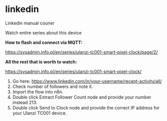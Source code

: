 # linkedin
Linkedin manual couner

Watch entire series about this device

**How to flash and connect via MQTT:**

https://sysadmin.info.pl/en/series/ulanzi-tc001-smart-pixel-clock/page/2/


**All the rest that is worth to watch:**

https://sysadmin.info.pl/en/series/ulanzi-tc001-smart-pixel-clock/

1. Go here: https://www.linkedin.com/in/your-username/recent-activity/all/
2. Check number of followers and note it.
3. Import the flow into n8n.
4. Double click Extract Follower Count node and provide your number instead 213.
5. Double click Send to Clock node and provide the correct IP address for your Ulanzi TC001 device.
